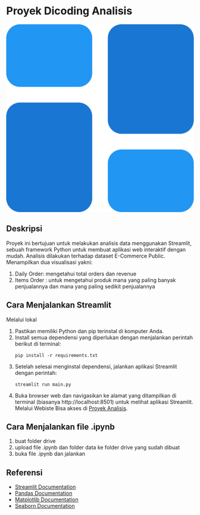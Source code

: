 # Proyek Dicoding Analisis
![](dashboard/dashboard.png)
## Deskripsi
Proyek ini bertujuan untuk melakukan analisis data menggunakan Streamlit, sebuah framework Python untuk membuat aplikasi web interaktif dengan mudah. Analisis dilakukan terhadap dataset E-Commerce Public. Menampilkan dua visualisasi yakni:
1. Daily Order: mengetahui total orders dan revenue
2. Items Order : untuk mengetahui produk mana yang paling banyak penjualannya dan mana yang paling sedikit penjualannya

## Cara Menjalankan Streamlit
Melalui lokal 
1. Pastikan memiliki Python dan pip terinstal di komputer Anda.
2. Install semua dependensi yang diperlukan dengan menjalankan perintah berikut di terminal:
    ```
    pip install -r requirements.txt
    ```
3. Setelah selesai menginstal dependensi, jalankan aplikasi Streamlit dengan perintah:
    ```
    streamlit run main.py
    ```
4. Buka browser web dan navigasikan ke alamat yang ditampilkan di terminal (biasanya http://localhost:8501) untuk melihat aplikasi Streamlit.
Melalui Webiste
Bisa akses di [Proyek Analisis](https://proyekdicoding-shs3qd2y4jg7w7b8leeer2.streamlit.app/).
## Cara Menjalankan file .ipynb
1. buat folder drive
3. upload file .ipynb dan folder data ke folder drive yang sudah dibuat
4. buka file .ipynb dan jalankan

## Referensi
- [Streamlit Documentation](https://streamlit.io/docs/)
- [Pandas Documentation](https://pandas.pydata.org/docs/)
- [Matplotlib Documentation](https://matplotlib.org/stable/contents.html)
- [Seaborn Documentation](https://seaborn.pydata.org/)
